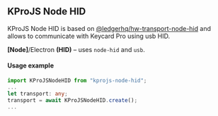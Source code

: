 ## KProJS Node HID

KProJS Node HID is based on [@ledgerhq/hw-transport-node-hid](@ledgerhq/hw-transport-node-hid) and allows to communicate with Keycard Pro using usb HID.

**\[Node]**/Electron **(HID)** – uses `node-hid` and `usb`.

#### Usage example

```typescript
import KProJSNodeHID from "kprojs-node-hid";
...
let transport: any;
transport = await KProJSNodeHID.create();
...
```
